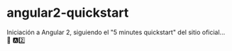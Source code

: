 # angular2-quickstart
Iniciación a Angular 2, siguiendo el "5 minutes quickstart" del sitio oficial... :rocket: :a::two:
